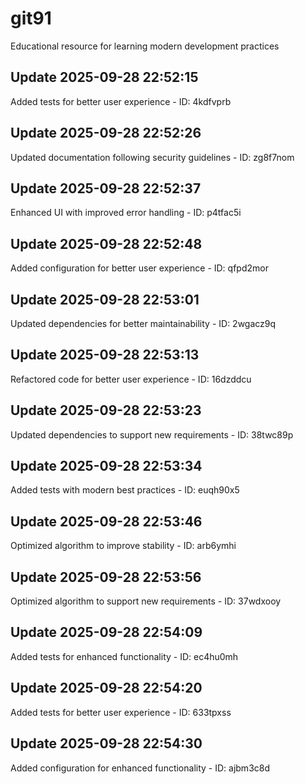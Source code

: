 # git91
Educational resource for learning modern development practices

## Update 2025-09-28 22:52:15
Added tests for better user experience - ID: 4kdfvprb


## Update 2025-09-28 22:52:26
Updated documentation following security guidelines - ID: zg8f7nom


## Update 2025-09-28 22:52:37
Enhanced UI with improved error handling - ID: p4tfac5i


## Update 2025-09-28 22:52:48
Added configuration for better user experience - ID: qfpd2mor


## Update 2025-09-28 22:53:01
Updated dependencies for better maintainability - ID: 2wgacz9q


## Update 2025-09-28 22:53:13
Refactored code for better user experience - ID: 16dzddcu


## Update 2025-09-28 22:53:23
Updated dependencies to support new requirements - ID: 38twc89p


## Update 2025-09-28 22:53:34
Added tests with modern best practices - ID: euqh90x5


## Update 2025-09-28 22:53:46
Optimized algorithm to improve stability - ID: arb6ymhi


## Update 2025-09-28 22:53:56
Optimized algorithm to support new requirements - ID: 37wdxooy


## Update 2025-09-28 22:54:09
Added tests for enhanced functionality - ID: ec4hu0mh


## Update 2025-09-28 22:54:20
Added tests for better user experience - ID: 633tpxss


## Update 2025-09-28 22:54:30
Added configuration for enhanced functionality - ID: ajbm3c8d

